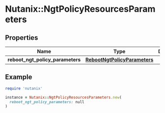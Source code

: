 # Nutanix::NgtPolicyResourcesParameters

## Properties

| Name | Type | Description | Notes |
| ---- | ---- | ----------- | ----- |
| **reboot_ngt_policy_parameters** | [**RebootNgtPolicyParameters**](RebootNgtPolicyParameters.md) |  | [optional] |

## Example

```ruby
require 'nutanix'

instance = Nutanix::NgtPolicyResourcesParameters.new(
  reboot_ngt_policy_parameters: null
)
```

